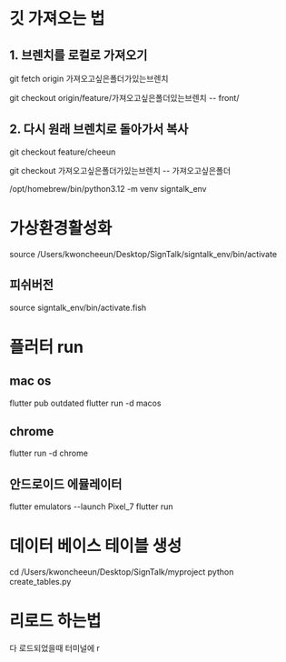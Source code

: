 # 깃 가져오는 법 

## 1. 브렌치를 로컬로 가져오기
git fetch origin 가져오고싶은폴더가있는브렌치

git checkout origin/feature/가져오고싶은폴더있는브렌치 -- front/

## 2. 다시 원래 브렌치로 돌아가서 복사 
git checkout feature/cheeun

git checkout 가져오고싶은폴더가있는브렌치 -- 가져오고싶은폴더


/opt/homebrew/bin/python3.12 -m venv signtalk_env

# 가상환경활성화
source /Users/kwoncheeun/Desktop/SignTalk/signtalk_env/bin/activate

## 피쉬버전 
source signtalk_env/bin/activate.fish


# 플러터 run 

## mac os 
flutter pub outdated
 flutter run -d macos

## chrome
 flutter run -d chrome

## 안드로이드 에뮬레이터
flutter emulators --launch Pixel_7 
flutter run
 # 데이터 베이스 테이블 생성
 cd /Users/kwoncheeun/Desktop/SignTalk/myproject
python create_tables.py

# 리로드 하는법
다 로드되었을때 터미널에 r